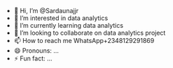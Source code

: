 - 👋 Hi, I’m @Sardaunajjr
- 👀 I’m interested in data analytics
- 🌱 I’m currently learning data analytics 
- 💞️ I’m looking to collaborate on data analytics project
- 📫 How to reach me WhatsApp+2348129291869
- 😄 Pronouns: ...
- ⚡ Fun fact: ...

<!---
Sardaunajjr/Sardaunajjr is a ✨ special ✨ repository because its `README.md` (this file) appears on your GitHub profile.
You can click the Preview link to take a look at your changes.
--->

